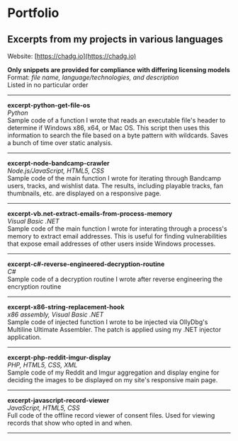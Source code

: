 # Portfolio
## Excerpts from my projects in various languages  

Website: [https://chadg.io](https://chadg.io)

**Only snippets are provided for compliance with differing licensing models**  
Format: *file name, language/technologies, and description*  
Listed in no particular order

---

**excerpt-python-get-file-os**  
*Python*  
Sample code of a function I wrote that reads an executable file's header to determine if Windows x86, x64, or Mac OS. This script then uses this information to search the file based on a byte pattern with wildcards. Saves a bunch of time over static analysis.

---

**excerpt-node-bandcamp-crawler**  
*Node.js/JavaScript, HTML5, CSS*  
Sample code of the main function I wrote for iterating through Bandcamp users, tracks, and wishlist data. The results, including playable tracks, fan thumbnails, etc. are displayed on a responsive page.

---

**excerpt-vb.net-extract-emails-from-process-memory**  
*Visual Basic .NET*  
Sample code of the main function I wrote for interating through a process's memory to extract email addresses. This is useful for finding vulnerabilities that expose email addresses of other users inside Windows processes.

---

**excerpt-c#-reverse-engineered-decryption-routine**  
*C#*  
Sample code of a decryption routine I wrote after reverse engineering the encryption routine

---

**excerpt-x86-string-replacement-hook**  
*x86 assembly, Visual Basic .NET*  
Sample code of injected function I wrote to be injected via OllyDbg's Multiline Ultimate Assembler. The patch is applied using my .NET injector application.

---

**excerpt-php-reddit-imgur-display**  
*PHP, HTML5, CSS, XML*  
Sample code of my Reddit and Imgur aggregation and display engine for deciding the images to be displayed on my site's responsive main page.

---

**excerpt-javascript-record-viewer**  
*JavaScript, HTML5, CSS*  
Full code of the offline record viewer of consent files. Used for viewing records that show who opted in and when.

---

